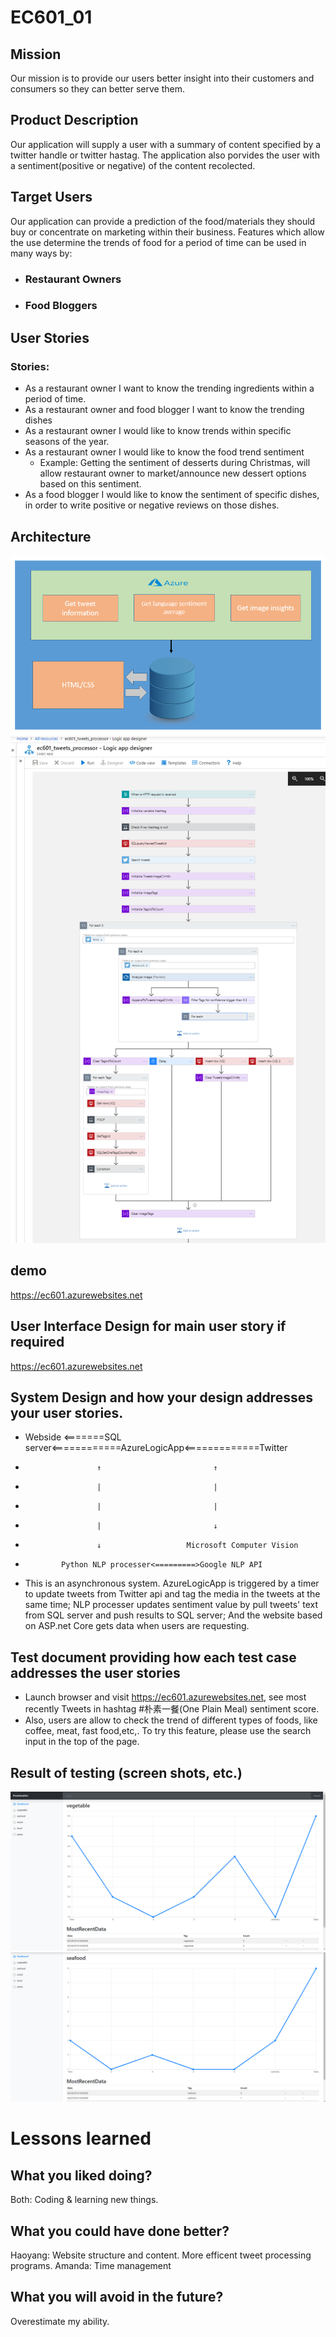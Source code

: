 # EC601_01

## Mission
Our mission is to provide our users better insight into their customers and consumers so they can better serve them.

## Product Description
Our application will supply a user with a summary of content specified by a twitter handle or twitter hastag. The application also porvides the user with a sentiment(positive or negative) of the content recolected.

## Target Users
Our application can provide a prediction of the food/materials they should buy or concentrate on marketing within their business. Features which allow the use determine the trends of food for a period of time can be used in many ways by:

* ### Restaurant Owners
* ### Food Bloggers

## User Stories

### Stories:

* As a restaurant owner I want to know the trending ingredients within a period of time.
* As a restaurant owner and food blogger I want to know the trending dishes
* As a restaurant owner I would like to know trends within specific seasons of the year.
* As a restaurant owner I would like to know the food trend sentiment
  * Example: Getting the sentiment of desserts during Christmas, will allow restaurant owner to market/announce new dessert options based on this sentiment.
* As a food blogger I would like to know the sentiment of specific dishes, in order to write positive or negative reviews on those dishes.

## Architecture
![Architecture](EC601_miniproj_1_arch.png)
![LogicAppArchitecture](EC601_miniproj_1_LogicApp_arch.png)

## demo
https://ec601.azurewebsites.net

## User Interface Design for main user story if required
https://ec601.azurewebsites.net
## System Design and how your design addresses your user stories.
* Webside <=======SQL server<============AzureLogicApp<=============Twitter
*                     ↑                         ↑ 
*                     |                         |
*                     |                         |
*                     |                         ↓
*                     ↓                   Microsoft Computer Vision
*             Python NLP processer<=========>Google NLP API
* This is an asynchronous system. AzureLogicApp is triggered by a timer to update tweets from Twitter api and tag the media in the tweets at the same time; NLP processer updates sentiment value by pull tweets' text from SQL server and push results to SQL server; And the website based on ASP.net Core gets data when users are requesting.
## Test document providing how each test case addresses the user stories
 * Launch browser and visit https://ec601.azurewebsites.net, see most recently Tweets in hashtag #朴素一餐(One Plain Meal) sentiment score.
 * Also, users are allow to check the trend of different types of foods, like coffee, meat, fast food,etc,. To try this feature, please use the search input in the top of the page.
## Result of testing (screen shots, etc.)
![TestResult0](vegetable.png)
![TestResult1](seafood.png)
# Lessons learned
## What you liked doing?
 Both: Coding & learning new things.
## What you could have done better?
 Haoyang: Website structure and content. More efficent tweet processing programs.
 Amanda: Time management

## What you will avoid in the future?
 Overestimate my ability.
